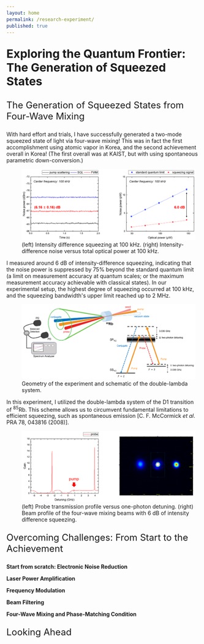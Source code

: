 ```yaml
---
layout: home
permalink: /research-experiment/
published: true
---
```


<p style="font-size: 30px;"><b>Exploring the Quantum Frontier: The Generation of Squeezed States</b></p>

<p style="font-size: 24px;">The Generation of Squeezed States from Four-Wave Mixing</p>

With hard effort and trials, I have successfully generated a two-mode squeezed state of light via four-wave mixing!
This was in fact the first accomplishment using atomic vapor in Korea, and the second achievement overall in Korea! (The first overall was at KAIST, but with using spontaneous parametric down-conversion.)

<figure style="width: 90%" class="align-center">
  <img src="/assets/images/squeezing-1.png" alt="">
  <figcaption>(left) Intensity difference squeezing at 100 kHz. (right) Intensity-difference noise versus total optical power at 100 kHz.</figcaption>
</figure>

I measured around 6 dB of intensity-difference squeezing, indicating that the noise power is suppressed by 75% beyond the standard quantum limit (a limit on measurement accuracy at quantum scales; or the maximum measurement accuracy achievable with classical states). In our experimental setup, the highest degree of squeezing occurred at 100 kHz, and the squeezing bandwidth's upper limit reached up to 2 MHz.

<figure style="width: 90%" class="align-center">
  <img src="/assets/images/squeezing-2.png" alt="">
  <figcaption>Geometry of the experiment and schematic of the double-lambda system.</figcaption>
</figure>

In this experiment, I utilized the double-lambda system of the D1 transition of <sup>85</sup>Rb. This scheme allows us to circumvent fundamental limitations to efficient squeezing, such as spontaneous emission [C. F. McCormick _et al_. PRA 78, 043816 (2008)].

<figure style="width: 90%" class="align-center">
  <img src="/assets/images/squeezing-3.png" alt="">
  <figcaption>(left) Probe transmission profile versus one-photon detuning. (right) Beam profile of the four-wave mixing beams with 6 dB of intensity difference squeezing.</figcaption>
</figure>

<p style="font-size: 24px;">Overcoming Challenges: From Start to the Achievement</p>

<b>Start from scratch: Electronic Noise Reduction</b>

<b>Laser Power Amplification</b>

<b>Frequency Modulation</b>

<b>Beam Filtering</b>

<b>Four-Wave Mixing and Phase-Matching Condition</b>

<p style="font-size: 24px;">Looking Ahead</p>

